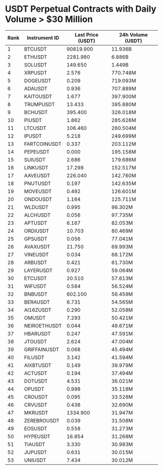 # USDT Perpetual Contracts with Daily Volume > $30 Million

| Rank | Instrument ID | Last Price (USDT) | 24h Volume (USDT) |
|------|---------------|-------------------|-------------------|
| 1 | BTCUSDT | 90819.900 | 11.936B |
| 2 | ETHUSDT | 2281.980 | 6.886B |
| 3 | SOLUSDT | 149.650 | 1.449B |
| 4 | XRPUSDT | 2.576 | 770.748M |
| 5 | DOGEUSDT | 0.209 | 719.093M |
| 6 | ADAUSDT | 0.936 | 707.889M |
| 7 | KAITOUSDT | 1.677 | 397.900M |
| 8 | TRUMPUSDT | 13.433 | 395.880M |
| 9 | BCHUSDT | 395.400 | 326.018M |
| 10 | PIUSDT | 1.862 | 285.626M |
| 11 | LTCUSDT | 106.460 | 260.504M |
| 12 | IPUSDT | 5.218 | 249.699M |
| 13 | FARTCOINUSDT | 0.337 | 203.112M |
| 14 | PEPEUSDT | 0.000 | 195.158M |
| 15 | SUIUSDT | 2.686 | 179.686M |
| 16 | LINKUSDT | 17.298 | 152.517M |
| 17 | AAVEUSDT | 226.040 | 142.760M |
| 18 | PNUTUSDT | 0.197 | 142.635M |
| 19 | MOVEUSDT | 0.492 | 126.601M |
| 20 | ONDOUSDT | 1.164 | 125.711M |
| 21 | WLDUSDT | 0.995 | 98.302M |
| 22 | ALCHUSDT | 0.056 | 97.735M |
| 23 | APTUSDT | 6.167 | 82.053M |
| 24 | ORDIUSDT | 10.703 | 80.469M |
| 25 | GPSUSDT | 0.056 | 77.041M |
| 26 | AVAXUSDT | 21.750 | 69.993M |
| 27 | VINEUSDT | 0.034 | 68.172M |
| 28 | ARBUSDT | 0.421 | 61.730M |
| 29 | LAYERUSDT | 0.927 | 59.064M |
| 30 | ETCUSDT | 20.510 | 57.613M |
| 31 | WIFUSDT | 0.584 | 56.524M |
| 32 | BNBUSDT | 602.100 | 56.459M |
| 33 | BERAUSDT | 6.731 | 54.565M |
| 34 | AI16ZUSDT | 0.290 | 52.058M |
| 35 | OMUSDT | 7.293 | 50.421M |
| 36 | NEIROETHUSDT | 0.044 | 49.671M |
| 37 | HBARUSDT | 0.247 | 47.591M |
| 38 | JTOUSDT | 2.624 | 47.004M |
| 39 | GRIFFAINUSDT | 0.068 | 45.494M |
| 40 | FILUSDT | 3.142 | 41.594M |
| 41 | AIXBTUSDT | 0.149 | 39.979M |
| 42 | ACTUSDT | 0.194 | 37.494M |
| 43 | DOTUSDT | 4.531 | 36.021M |
| 44 | OPUSDT | 0.998 | 35.118M |
| 45 | CROUSDT | 0.095 | 33.528M |
| 46 | CRVUSDT | 0.438 | 32.690M |
| 47 | MKRUSDT | 1334.900 | 31.947M |
| 48 | ZEREBROUSDT | 0.039 | 31.508M |
| 49 | EOSUSDT | 0.558 | 31.273M |
| 50 | HYPEUSDT | 16.854 | 31.268M |
| 51 | TIAUSDT | 3.330 | 30.983M |
| 52 | JUPUSDT | 0.631 | 30.015M |
| 53 | UNIUSDT | 7.434 | 30.012M |
